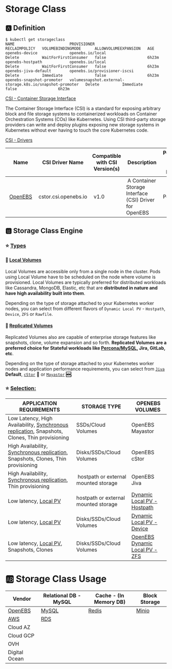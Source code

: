 # Storage Class

## :a: Definition

```
$ kubectl get storageclass
NAME                        PROVISIONER                                                RECLAIMPOLICY   VOLUMEBINDINGMODE      ALLOWVOLUMEEXPANSION   AGE
openebs-device              openebs.io/local                                           Delete          WaitForFirstConsumer   false                  6h23m
openebs-hostpath            openebs.io/local                                           Delete          WaitForFirstConsumer   false                  6h23m
openebs-jiva-default        openebs.io/provisioner-iscsi                               Delete          Immediate              false                  6h23m
openebs-snapshot-promoter   volumesnapshot.external-storage.k8s.io/snapshot-promoter   Delete          Immediate              false                  6h23m
```

[CSI - Container Storage Interface](https://kubernetes-csi.github.io/docs)

The Container Storage Interface (CSI) is a standard for exposing arbitrary block and file storage systems to containerized workloads on Container Orchestration Systems (COs) like Kubernetes. Using CSI third-party storage providers can write and deploy plugins exposing new storage systems in Kubernetes without ever having to touch the core Kubernetes code.


[CSI - Drivers](https://kubernetes-csi.github.io/docs/drivers.html)

| Name	| CSI Driver Name	| Compatible with CSI Version(s)	| Description	| Persistence (Beyond Pod Lifetime)	| Supported Access Modes	| Dynamic Provisioning	| Other Features | 
|-------|-----------------|---------------------------------|-------------|-----------------------------------|-------------------------|---------------------|----------------------| 
| [OpenEBS](OpenEBS.md)	| cstor.csi.openebs.io	| v1.0	| A Container Storage Interface (CSI) Driver for OpenEBS	| Persistent	| Read/Write Single Pod	| Yes	| Expansion, Snapshot, Cloning | 




## :b: Storage Class Engine


### :star: [Types](https://docs.openebs.io/docs/next/installation.%20html#types-of-openebs-storage-engines)

#### :round_pushpin: [Local Volumes](https://docs.openebs.io/docs/next/installation.%20html#local-volumes)

Local Volumes are accessible only from a single node in the cluster. Pods using Local Volume have to be scheduled on the node where volume is provisioned. Local Volumes are typically preferred for distributed workloads like Cassandra, MongoDB, Elastic, etc that are **distributed in nature and have high availability built into them**.

Depending on the type of storage attached to your Kubernetes worker nodes, you can select from different flavors of `Dynamic Local PV` - `Hostpath`, `Device`, `ZFS` or `Rawfile`.

#### :round_pushpin: [Replicated Volumes](https://docs.openebs.io/docs/next/installation.%20html#replicated-volumes-aka-highly-available-volumes)

Replicated Volumes also are capable of enterprise storage features like snapshots, clone, volume expansion and so forth. **Replicated Volumes are a preferred choice for Stateful workloads like [Percona/MySQL](https://www.percona.com/software/mysql-database), Jira, GitLab, etc**.

Depending on the type of storage attached to your Kubernetes worker nodes and application performance requirements, you can select from [`Jiva`](https://docs.openebs.io/docs/next/jiva.html) **Default**, [`cStor`](https://docs.openebs.io/docs/next/cstor.html) **:tada:** or [`Mayastor`](https://mayastor.gitbook.io) **:new:**.

### :star: [Selection:](https://docs.openebs.io/docs/next/installation.%20html#selecting-the-right-storage-engine)


| APPLICATION REQUIREMENTS	  | STORAGE TYPE	| OPENEBS VOLUMES |
|-----------------------------|---------------|-----------------|
| Low Latency, High Availability, [Synchronous replication](#round_pushpin-replicated-volumes), Snapshots, Clones, Thin provisioning	| SSDs/Cloud Volumes	| OpenEBS Mayastor 	| 
| High Availability, [Synchronous replication](#round_pushpin-replicated-volumes), Snapshots, Clones, Thin provisioning | Disks/SSDs/Cloud Volumes | OpenEBS cStor |
| High Availability, [Synchronous replication](#round_pushpin-replicated-volumes), Thin provisioning | hostpath or external mounted storage | OpenEBS Jiva | 
| Low latency, [Local PV](#round_pushpin-local-volumes)	                    | hostpath or external mounted storage	| [Dynamic Local PV - Hostpath](https://docs.openebs.io/docs/next/uglocalpv-hostpath.html) |
| Low latency, [Local PV](#round_pushpin-local-volumes)                    | Disks/SSDs/Cloud Volumes | [Dynamic Local PV - Device](https://docs.openebs.io/docs/next/uglocalpv-device.html) |
| Low latency, [Local PV](#round_pushpin-local-volumes), Snapshots, Clones	| Disks/SSDs/Cloud Volumes | [OpenEBS Dynamic Local PV - ZFS](https://github.com/openebs/zfs-localpv) |



# :ab: Storage Class Usage

| Vendor                                 |  Relational DB - MySQL                                | Cache - (In Memory DB)                          | Block Storage |
|----------------------------------------|-------------------------------------------------------|-------------------------------------------------------|-----|
| [OpenEBS](https://docs.openebs.io)     | [MySQL](https://docs.openebs.io/docs/next/mysql.html) | [Redis](https://docs.openebs.io/docs/next/redis.html) | [Minio](https://docs.openebs.io/docs/next/minio.html)
| [AWS](https://aws.amazon.com)          | [RDS](https://aws.amazon.com/rds/) |
| Cloud AZ 
| Cloud GCP 
| OVH 
| Digital Ocean |







